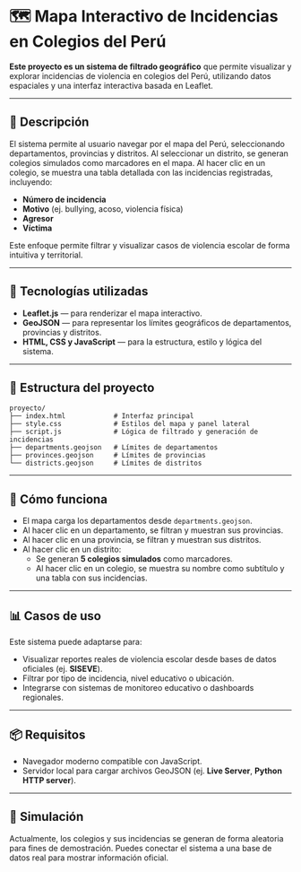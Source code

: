 # 🗺️ Mapa Interactivo de Incidencias en Colegios del Perú

**Este proyecto es un sistema de filtrado geográfico** que permite visualizar y explorar incidencias de violencia en colegios del Perú, utilizando datos espaciales y una interfaz interactiva basada en Leaflet.

---

## 📌 Descripción

El sistema permite al usuario navegar por el mapa del Perú, seleccionando departamentos, provincias y distritos. Al seleccionar un distrito, se generan colegios simulados como marcadores en el mapa. Al hacer clic en un colegio, se muestra una tabla detallada con las incidencias registradas, incluyendo:

- **Número de incidencia**
- **Motivo** (ej. bullying, acoso, violencia física)
- **Agresor**
- **Víctima**

Este enfoque permite filtrar y visualizar casos de violencia escolar de forma intuitiva y territorial.

---

## 🧰 Tecnologías utilizadas

- **Leaflet.js** — para renderizar el mapa interactivo.
- **GeoJSON** — para representar los límites geográficos de departamentos, provincias y distritos.
- **HTML, CSS y JavaScript** — para la estructura, estilo y lógica del sistema.

---
## 📂 Estructura del proyecto
```
proyecto/
├── index.html            # Interfaz principal
├── style.css             # Estilos del mapa y panel lateral
├── script.js             # Lógica de filtrado y generación de incidencias
├── departments.geojson   # Límites de departamentos
├── provinces.geojson     # Límites de provincias
└── districts.geojson     # Límites de distritos
```
---

## 🚀 Cómo funciona

- El mapa carga los departamentos desde `departments.geojson`.
- Al hacer clic en un departamento, se filtran y muestran sus provincias.
- Al hacer clic en una provincia, se filtran y muestran sus distritos.
- Al hacer clic en un distrito:
  - Se generan **5 colegios simulados** como marcadores.
  - Al hacer clic en un colegio, se muestra su nombre como subtítulo y una tabla con sus incidencias.

---

## 📊 Casos de uso

Este sistema puede adaptarse para:

- Visualizar reportes reales de violencia escolar desde bases de datos oficiales (ej. **SISEVE**).
- Filtrar por tipo de incidencia, nivel educativo o ubicación.
- Integrarse con sistemas de monitoreo educativo o dashboards regionales.

---

## 📦 Requisitos

- Navegador moderno compatible con JavaScript.
- Servidor local para cargar archivos GeoJSON (ej. **Live Server**, **Python HTTP server**).

---

## 🧪 Simulación

Actualmente, los colegios y sus incidencias se generan de forma aleatoria para fines de demostración. Puedes conectar el sistema a una base de datos real para mostrar información oficial.
